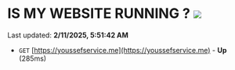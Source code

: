 # IS MY WEBSITE RUNNING ? [![](https://img.shields.io/static/v1?label=Sponsor&message=%E2%9D%A4&logo=GitHub&color=%23fe8e86)](https://github.com/sponsors/Youssef-Lehmam)

Last updated: **2/11/2025, 5:51:42 AM**

- `GET` [https://youssefservice.me](https://youssefservice.me) - **Up** (285ms)
